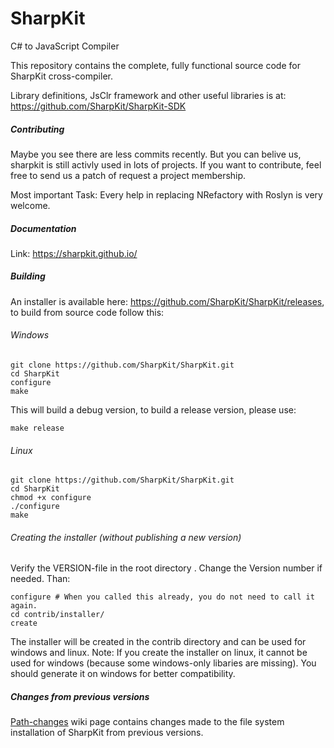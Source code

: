 SharpKit
========

C# to JavaScript Compiler

This repository contains the complete, fully functional source code for SharpKit cross-compiler.

Library definitions, JsClr framework and other useful libraries is at:
https://github.com/SharpKit/SharpKit-SDK

##### Contributing
Maybe you see there are less commits recently. But you can belive us, sharpkit is still activly used in lots of projects. If you want to contribute, feel free to send us a patch of request a project membership.

Most important Task: Every help in replacing NRefactory with Roslyn is very welcome.

##### Documentation
Link: https://sharpkit.github.io/

##### Building
An installer is available here: https://github.com/SharpKit/SharpKit/releases, to build from source code follow this:

###### Windows
```
git clone https://github.com/SharpKit/SharpKit.git
cd SharpKit
configure
make
```

This will build a debug version, to build a release version, please use:
```
make release
```

###### Linux
```
git clone https://github.com/SharpKit/SharpKit.git
cd SharpKit
chmod +x configure
./configure
make
```

###### Creating the installer (without publishing a new version)
Verify the VERSION-file in the root directory . Change the Version number if needed. Than:
```
configure # When you called this already, you do not need to call it again.
cd contrib/installer/
create
```
The installer will be created in the contrib directory and can be used for windows and linux. Note: If you create the installer on linux, it cannot be used for windows (because some windows-only libaries are missing). You should generate it on windows for better compatibility.

##### Changes from previous versions
[Path-changes](../../wiki/Path-changes) wiki page contains changes made to the file system installation of SharpKit from previous versions.
